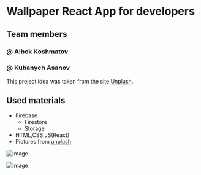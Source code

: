 # Wallpaper React App for developers
## Team members
### @ Aibek Koshmatov
### @ Kubanych Asanov

This project idea was taken from the site [Unplush](https://unsplash.com/).

## Used materials
* Firebase
    * Firestore
    * Storage
* HTML,CSS,JS(React)
* Pictures from [unplush](https://unsplash.com/) 

![image](https://imgur.com/a/h6YLdm0.png)

![image](https://imgur.com/a/ys9tUHQ.png)


